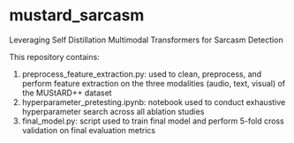 # mustard_sarcasm
Leveraging Self Distillation Multimodal Transformers for Sarcasm Detection


This repository contains:
1) preprocess_feature_extraction.py:
   used to clean, preprocess, and perform feature extraction on the three modalities (audio, text, visual) of the MUStARD++ dataset
2) hyperparameter_pretesting.ipynb:
   notebook used to conduct exhaustive hyperparameter search across all ablation studies
3) final_model.py:
   script used to train final model and perform 5-fold cross validation on final evaluation metrics
